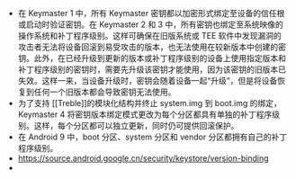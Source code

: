 - 在 Keymaster 1 中，所有 Keymaster 密钥都以加密形式绑定至设备的信任根或启动时验证密钥。在 Keymaster 2 和 3 中，所有密钥也绑定至系统映像的操作系统和补丁程序级别。这样可确保在旧版系统或 TEE 软件中发现漏洞的攻击者无法将设备回滚到易受攻击的版本，也无法使用在较新版本中创建的密钥。此外，在已经升级到更新的版本或补丁程序级别的设备上使用指定版本和补丁程序级别的密钥时，需要先升级该密钥才能使用，因为该密钥的旧版本已失效。这样一来，当设备升级时，密钥会随着设备一起“升级”，但是将设备恢复到任何一个旧版本都会导致密钥无法使用。
- 为了支持 [[Treble]]的模块化结构并终止 system.img 到 boot.img 的绑定，Keymaster 4 将密钥版本绑定模式更改为每个分区都具有单独的补丁程序级别。这样，每个分区都可以独立更新，同时仍可提供回滚保护。
- 在 Android 9 中，boot 分区、system 分区和 vendor 分区都拥有自己的补丁程序级别。
- https://source.android.google.cn/security/keystore/version-binding
-
